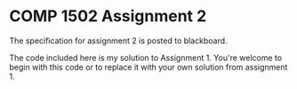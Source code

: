 # COMP 1502 Assignment 2

The specification for assignment 2 is posted to blackboard.

The code included here is my solution to Assignment 1. You're welcome to begin with this code or to replace it with your own solution from assignment 1. 



